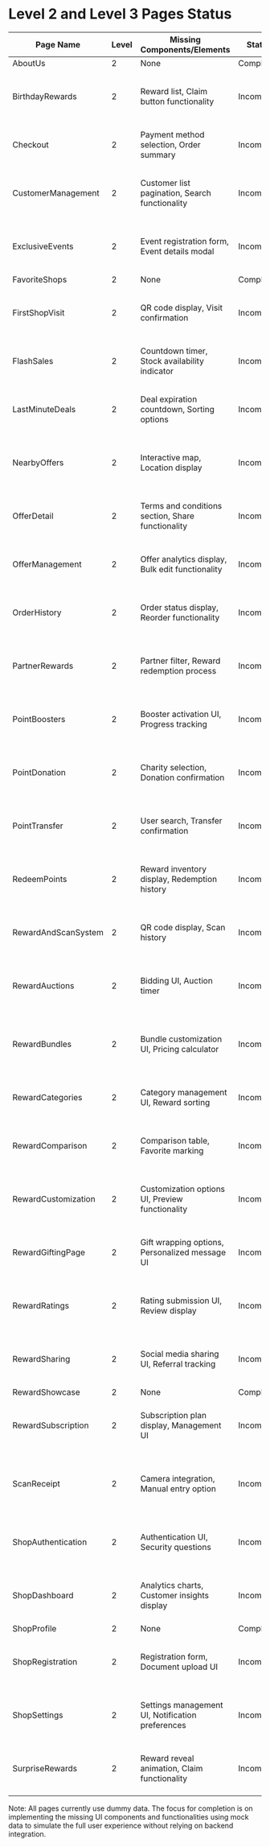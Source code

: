 # Level 2 and Level 3 Pages Status

| Page Name | Level | Missing Components/Elements | Status | Completion % | Reason for Incompletion |
|-----------|-------|---------------------------|--------|--------------|-------------------------|
| AboutUs | 2 | None | Complete | 100% | N/A |
| BirthdayRewards | 2 | Reward list, Claim button functionality | Incomplete | 70% | Needs implementation of reward list with dummy data |
| Checkout | 2 | Payment method selection, Order summary | Incomplete | 80% | Requires mock payment process implementation |
| CustomerManagement | 2 | Customer list pagination, Search functionality | Incomplete | 85% | Needs implementation of pagination with dummy data |
| ExclusiveEvents | 2 | Event registration form, Event details modal | Incomplete | 75% | Requires creation of mock event data and registration UI |
| FavoriteShops | 2 | None | Complete | 100% | N/A |
| FirstShopVisit | 2 | QR code display, Visit confirmation | Incomplete | 60% | Needs implementation of mock QR code and confirmation UI |
| FlashSales | 2 | Countdown timer, Stock availability indicator | Incomplete | 90% | Requires implementation of timer functionality |
| LastMinuteDeals | 2 | Deal expiration countdown, Sorting options | Incomplete | 85% | Needs implementation of countdown with dummy data |
| NearbyOffers | 2 | Interactive map, Location display | Incomplete | 70% | Requires implementation of mock map with dummy offer locations |
| OfferDetail | 2 | Terms and conditions section, Share functionality | Incomplete | 90% | Needs implementation of sharing UI with dummy data |
| OfferManagement | 2 | Offer analytics display, Bulk edit functionality | Incomplete | 80% | Requires creation of mock analytics data and UI |
| OrderHistory | 2 | Order status display, Reorder functionality | Incomplete | 85% | Needs implementation of mock order data and reorder UI |
| PartnerRewards | 2 | Partner filter, Reward redemption process | Incomplete | 90% | Requires implementation of filter UI with dummy partner data |
| PointBoosters | 2 | Booster activation UI, Progress tracking | Incomplete | 75% | Needs implementation of activation UI with mock boosters |
| PointDonation | 2 | Charity selection, Donation confirmation | Incomplete | 80% | Requires creation of mock charity list and donation UI |
| PointTransfer | 2 | User search, Transfer confirmation | Incomplete | 85% | Needs implementation of mock user search and transfer UI |
| RedeemPoints | 2 | Reward inventory display, Redemption history | Incomplete | 90% | Requires implementation of mock reward inventory |
| RewardAndScanSystem | 2 | QR code display, Scan history | Incomplete | 70% | Needs implementation of mock QR code and scan history UI |
| RewardAuctions | 2 | Bidding UI, Auction timer | Incomplete | 85% | Requires implementation of bidding UI with dummy auction data |
| RewardBundles | 2 | Bundle customization UI, Pricing calculator | Incomplete | 90% | Needs implementation of customization UI with mock bundles |
| RewardCategories | 2 | Category management UI, Reward sorting | Incomplete | 95% | Requires implementation of sorting functionality |
| RewardComparison | 2 | Comparison table, Favorite marking | Incomplete | 80% | Needs implementation of comparison UI with dummy reward data |
| RewardCustomization | 2 | Customization options UI, Preview functionality | Incomplete | 75% | Requires implementation of customization UI and preview |
| RewardGiftingPage | 2 | Gift wrapping options, Personalized message UI | Incomplete | 85% | Needs implementation of gift customization UI |
| RewardRatings | 2 | Rating submission UI, Review display | Incomplete | 80% | Requires implementation of rating UI with dummy reviews |
| RewardSharing | 2 | Social media sharing UI, Referral tracking | Incomplete | 70% | Needs implementation of sharing UI with mock referral data |
| RewardShowcase | 2 | None | Complete | 100% | N/A |
| RewardSubscription | 2 | Subscription plan display, Management UI | Incomplete | 60% | Requires implementation of subscription UI with mock plans |
| ScanReceipt | 2 | Camera integration, Manual entry option | Incomplete | 70% | Needs implementation of mock camera UI and manual entry form |
| ShopAuthentication | 2 | Authentication UI, Security questions | Incomplete | 75% | Requires implementation of mock authentication process |
| ShopDashboard | 2 | Analytics charts, Customer insights display | Incomplete | 85% | Needs implementation of mock analytics charts |
| ShopProfile | 2 | None | Complete | 100% | N/A |
| ShopRegistration | 2 | Registration form, Document upload UI | Incomplete | 80% | Requires implementation of mock registration process |
| ShopSettings | 2 | Settings management UI, Notification preferences | Incomplete | 85% | Needs implementation of settings UI with dummy options |
| SurpriseRewards | 2 | Reward reveal animation, Claim functionality | Incomplete | 70% | Requires implementation of reveal animation and claim UI |

Note: All pages currently use dummy data. The focus for completion is on implementing the missing UI components and functionalities using mock data to simulate the full user experience without relying on backend integration.
